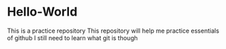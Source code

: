 # Hello-World
This is a practice repository
This repository will help me practice essentials of github
I still need to learn what git is though
